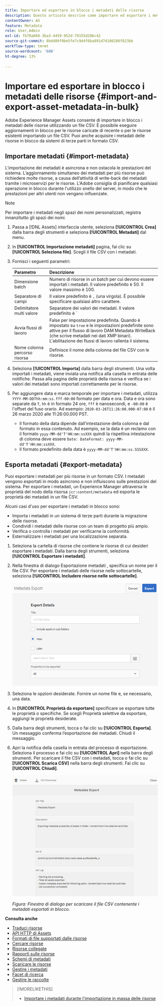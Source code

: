```yaml
---
title: Importare ed esportare in blocco i metadati delle risorse
description: Questo articolo descrive come importare ed esportare i metadati in blocco.
contentOwner: AG
feature: Metadata
role: User,Admin
exl-id: fb70a068-3ba3-4459-952d-79155d286c42
source-git-commit: 8bdd89f0be5fe7c9d4f6ba891d7d108286f823bb
workflow-type: tm+mt
source-wordcount: '688'
ht-degree: 13%

---
```


# Importare ed esportare in blocco i metadati delle risorse {#import-and-export-asset-metadata-in-bulk}

Adobe Experience Manager Assets consente di importare in blocco i metadati delle risorse utilizzando un file CSV. È possibile eseguire aggiornamenti in blocco per le risorse caricate di recente o per le risorse esistenti importando un file CSV. Puoi anche acquisire i metadati delle risorse in blocco da sistemi di terze parti in formato CSV.

## Importare metadati {#import-metadata}

L’importazione dei metadati è asincrona e non ostacola le prestazioni del sistema. L’aggiornamento simultaneo dei metadati per più risorse può richiedere molte risorse, a causa dell’attività di write-back dei metadati tramite i microservizi per le risorse. L&#39;Adobe consiglia di pianificare qualsiasi operazione in blocco durante l&#39;utilizzo snello del server, in modo che le prestazioni per altri utenti non vengano influenzate.

>[!NOTE]
>
>Per importare i metadati negli spazi dei nomi personalizzati, registra innanzitutto gli spazi dei nomi.

1. Passa a [!DNL Assets] interfaccia utente, seleziona **[!UICONTROL Crea]** dalla barra degli strumenti e seleziona **[!UICONTROL Metadati]** dal menu.
1. In **[!UICONTROL Importazione metadati]** pagina, fai clic su **[!UICONTROL Seleziona file]**. Scegli il file CSV con i metadati.
1. Fornisci i seguenti parametri:

   | Parametro | Descrizione |
   | ---------------------- | ------- |
   | Dimensione batch | Numero di risorse in un batch per cui devono essere importati i metadati. Il valore predefinito è 50. Il valore massimo è 100. |
   | Separatore di campi | Il valore predefinito è `,` (una virgola). È possibile specificare qualsiasi altro carattere. |
   | Delimitatore multi valore | Separatore dei valori dei metadati. Il valore predefinito è `|`. |
   | Avvia flussi di lavoro | False per impostazione predefinita. Quando è impostato su `true` e le impostazioni predefinite sono attive per il flusso di lavoro DAM Metadata WriteBack (che scrive metadati nei dati XMP binari). L&#39;abilitazione dei flussi di lavoro rallenta il sistema. |
   | Nome colonna percorso risorsa | Definisce il nome della colonna del file CSV con le risorse. |

1. Seleziona **[!UICONTROL Importa]** dalla barra degli strumenti. Una volta importati i metadati, viene inviata una notifica alla casella in entrata delle notifiche. Passa alla pagina delle proprietà della risorsa e verifica se i valori dei metadati sono importati correttamente per le risorse.

1. Per aggiungere data e marca temporale per importare i metadati, utilizza `YYYY-MM-DDThh:mm:ss.fff-00:00` formato per data e ora. Data e ora sono separate da `T`, `hh` è in formato 24 ore, `fff` è nanosecondi, e `-00:00` è l&#39;offset del fuso orario. Ad esempio: `2020-03-26T11:26:00.000-07:00` è il 26 marzo 2020 alle 11:26:00.000 PST.

   * Il formato della data dipende dall’intestazione della colonna e dal formato in essa contenuto. Ad esempio, se la data è un reclamo con il formato `yyyy-MM-dd'T'HH:mm:ssXXX` quindi la rispettiva intestazione di colonna deve essere `Date: DateFormat: yyyy-MM-dd'T'HH:mm:ssXXX`.
   * Il formato predefinito della data è `yyyy-MM-dd'T'HH:mm:ss.SSSXXX`.

<!-- Hidden via cqdoc-17869>

>[!CAUTION]
>
>If the date format does not match `YYYY-MM-DDThh:mm:ss.fff-00:00`, the date values are not set. The date formats of exported metadata CSV file is in the format `YYYY-MM-DDThh:mm:ss-00:00`. If you want to import it, convert it to the acceptable format by adding the nanoseconds value denoted by `fff`.
-->

## Esporta metadati {#export-metadata}

Puoi esportare i metadati per più risorse in un formato CSV. I metadati vengono esportati in modo asincrono e non influiscono sulle prestazioni del sistema. Per esportare i metadati, un Experience Manager attraversa le proprietà del nodo della risorsa `jcr:content/metadata` ed esporta le proprietà dei metadati in un file CSV.

Alcuni casi d&#39;uso per esportare i metadati in blocco sono:

* Importa i metadati in un sistema di terze parti durante la migrazione delle risorse.
* Condividi i metadati delle risorse con un team di progetto più ampio.
* Verifica o controlla i metadati per verificarne la conformità.
* Esternalizzare i metadati per una localizzazione separata.

1. Seleziona la cartella di risorse che contiene le risorse di cui desideri esportare i metadati. Dalla barra degli strumenti, seleziona **[!UICONTROL Esportare i metadati]**.
1. Nella finestra di dialogo Esportazione metadati , specifica un nome per il file CSV. Per esportare i metadati delle risorse nelle sottocartelle, seleziona **[!UICONTROL Includere risorse nelle sottocartelle]**.

   ![Interfaccia e opzioni per l’esportazione dei metadati di tutte le risorse di una cartella](assets/export_metadata_page.png "Interfaccia e opzioni per l’esportazione dei metadati di tutte le risorse di una cartella")

1. Seleziona le opzioni desiderate. Fornire un nome file e, se necessario, una data.

1. In **[!UICONTROL Proprietà da esportare]** specificare se esportare tutte le proprietà o specifiche. Se scegli Proprietà selettive da esportare, aggiungi le proprietà desiderate.

1. Dalla barra degli strumenti, tocca o fai clic su **[!UICONTROL Esporta]**. Un messaggio conferma l’esportazione dei metadati. Chiudi il messaggio.
1. Apri la notifica della casella in entrata del processo di esportazione. Seleziona il processo e fai clic su **[!UICONTROL Apri]** nella barra degli strumenti. Per scaricare il file CSV con i metadati, tocca o fai clic su **[!UICONTROL Scarica CSV]** nella barra degli strumenti. Fai clic su **[!UICONTROL Chiudi]**.

   ![Finestra di dialogo per scaricare il file CSV contenente i metadati esportati in blocco](assets/csv_download.png)

   *Figura: Finestra di dialogo per scaricare il file CSV contenente i metadati esportati in blocco.*

**Consulta anche**

* [Traduci risorse](translate-assets.md)
* [API HTTP di Assets](mac-api-assets.md)
* [Formati di file supportati dalle risorse](file-format-support.md)
* [Cercare risorse](search-assets.md)
* [Risorse collegate](use-assets-across-connected-assets-instances.md)
* [Rapporti sulle risorse](asset-reports.md)
* [Schemi di metadati](metadata-schemas.md)
* [Scaricare le risorse](download-assets-from-aem.md)
* [Gestire i metadati](manage-metadata.md)
* [Facet di ricerca](search-facets.md)
* [Gestire le raccolte](manage-collections.md)

>[!MORELIKETHIS]
>
>* [Importare i metadati durante l&#39;importazione in massa delle risorse](/help/assets/add-assets.md#asset-bulk-ingestor)

